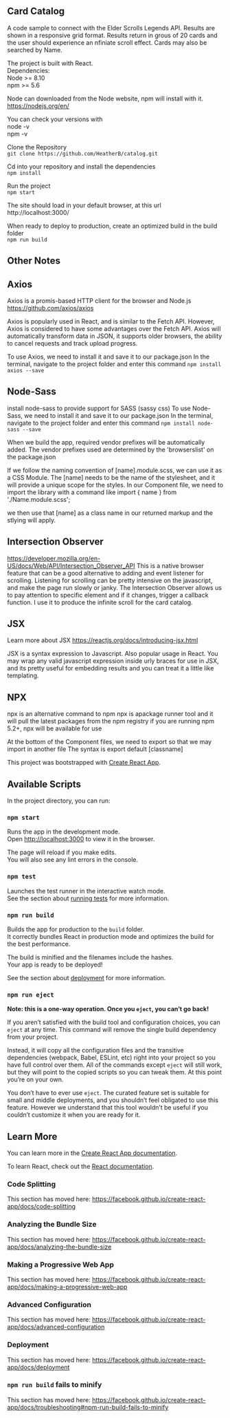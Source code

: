 ## Card Catalog

A code sample to connect with the Elder Scrolls Legends API. Results are shown in a responsive grid format. Results return in grous of 20 cards and the user should experience an nfiniate scroll effect. Cards may also be searched by Name. 

The project is built with React.  
Dependencies:  
Node >= 8.10  
npm >= 5.6  

Node can downloaded from the Node website, npm will install with it.  
https://nodejs.org/en/

You can check your versions with  
node -v  
npm -v  

Clone the Repository  
`git clone https://github.com/HeatherB/catalog.git`

Cd into your repository and install the dependencies  
`npm install`

Run the project   
`npm start`

The site should load in your default browser, at this url   
http://localhost:3000/


When ready to deploy to production, create an optimized build in the build folder  
`npm run build`



## Other Notes

## Axios
Axios is a promis-based HTTP client for the browser and Node.js
https://github.com/axios/axios

Axios is popularly used in React, and is similar to the Fetch API. However, Axios is considered to have some advantages over the Fetch API. Axios will automatically transform data in JSON, it supports older browsers, the ability to cancel requests and track upload progress.

To use Axios, we need to install it and save it to our package.json
In the terminal, navigate to the project folder and enter this command
 `npm install axios --save`



## Node-Sass
install node-sass to provide support for SASS (sassy css)
To use Node-Sass, we need to install it and save it to our package.json
In the terminal, navigate to the project folder and enter this command
 `npm install node-sass --save`

When we build the app, required vendor prefixes will be automatically added. The vendor prefixes used are determined by the 'browserslist' on the package.json

If we follow the naming convention of [name].module.scss, we can use it as a CSS Module. The [name] needs to be the name of the stylesheet, and it will provide a unique scope for the styles. In our Component file, we need to import the library with a command like 
import { name } from './Name.module.scss';

we then use that [name] as a class name in our returned markup and the stlying will apply.

## Intersection Observer
https://developer.mozilla.org/en-US/docs/Web/API/Intersection_Observer_API
This is a native browser feature that can be a good alternative to adding and event listener for scrolling.
Listening for scrolling can be pretty intensive on the javascript, and make the page run slowly or janky. The Intersection Observer allows us to pay attention to specific element and if it changes, trigger a callback function. I use it to produce the infinite scroll for the card catalog.



## JSX
Learn more about JSX
https://reactjs.org/docs/introducing-jsx.html

JSX is a syntax expression to Javascript. Also popular usage in React.
You may wrap any valid javascript expression inside urly braces for use in JSX, and its pretty useful for embedding results and you can treat it a little like templating.


## NPX
npx is an alternative command to npm
npx is apackage runner tool and it will pull the latest packages from the npm registry
if you are running npm 5.2+, npx will be available for use

At the bottom of the Component files, we need to export so that we may import in another file
The syntax is 
export default [classname]



This project was bootstrapped with [Create React App](https://github.com/facebook/create-react-app).

## Available Scripts

In the project directory, you can run:

### `npm start`

Runs the app in the development mode.<br />
Open [http://localhost:3000](http://localhost:3000) to view it in the browser.

The page will reload if you make edits.<br />
You will also see any lint errors in the console.

### `npm test`

Launches the test runner in the interactive watch mode.<br />
See the section about [running tests](https://facebook.github.io/create-react-app/docs/running-tests) for more information.

### `npm run build`

Builds the app for production to the `build` folder.<br />
It correctly bundles React in production mode and optimizes the build for the best performance.

The build is minified and the filenames include the hashes.<br />
Your app is ready to be deployed!

See the section about [deployment](https://facebook.github.io/create-react-app/docs/deployment) for more information.

### `npm run eject`

**Note: this is a one-way operation. Once you `eject`, you can’t go back!**

If you aren’t satisfied with the build tool and configuration choices, you can `eject` at any time. This command will remove the single build dependency from your project.

Instead, it will copy all the configuration files and the transitive dependencies (webpack, Babel, ESLint, etc) right into your project so you have full control over them. All of the commands except `eject` will still work, but they will point to the copied scripts so you can tweak them. At this point you’re on your own.

You don’t have to ever use `eject`. The curated feature set is suitable for small and middle deployments, and you shouldn’t feel obligated to use this feature. However we understand that this tool wouldn’t be useful if you couldn’t customize it when you are ready for it.

## Learn More

You can learn more in the [Create React App documentation](https://facebook.github.io/create-react-app/docs/getting-started).

To learn React, check out the [React documentation](https://reactjs.org/).

### Code Splitting

This section has moved here: https://facebook.github.io/create-react-app/docs/code-splitting

### Analyzing the Bundle Size

This section has moved here: https://facebook.github.io/create-react-app/docs/analyzing-the-bundle-size

### Making a Progressive Web App

This section has moved here: https://facebook.github.io/create-react-app/docs/making-a-progressive-web-app

### Advanced Configuration

This section has moved here: https://facebook.github.io/create-react-app/docs/advanced-configuration

### Deployment

This section has moved here: https://facebook.github.io/create-react-app/docs/deployment

### `npm run build` fails to minify

This section has moved here: https://facebook.github.io/create-react-app/docs/troubleshooting#npm-run-build-fails-to-minify

